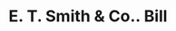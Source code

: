 ---
doi: 10.7916/D8Q25B8V
date_other: '1895'
date_other_textual: '1895'
form: printed ephemera
genre:
- Invoices
name:
- E. T. Smith & Co.
object_in_context_url: https://biggert.cul.columbia.edu/items/view/ave_biggert_00527
subject_hierarchical_geographic:
- Worcester, Massachusetts, United States
subject_name:
- E. T. Smith & Co.
title: E. T. Smith & Co.. Bill
sort_title: E. T. Smith & Co.. Bill
call_number: ave_biggert_00527
coordinates:
- 42.266666666666666,-71.8
pid: ave_biggert_00527
identifiers: ave_biggert_00527
thumbnail: https://derivativo-3.library.columbia.edu/iiif/2/ldpd:343577/full/!256,256/0/native.jpg
permalink: "/biggert/ave_biggert_00527/"
layout: iiif-image-page
---